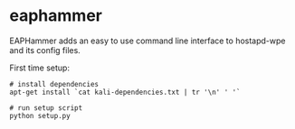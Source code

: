 # eaphammer
EAPHammer adds an easy to use command line interface to hostapd-wpe and its config files.

First time setup:

	# install dependencies
	apt-get install `cat kali-dependencies.txt | tr '\n' ' '`

	# run setup script
	python setup.py

